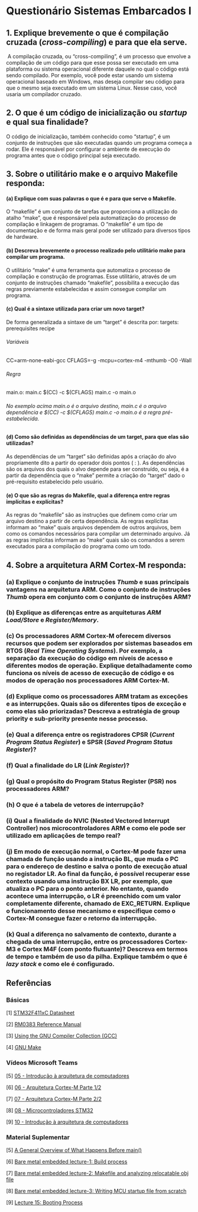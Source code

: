 # Questionário Sistemas Embarcados I

## 1. Explique brevemente o que é compilação cruzada (***cross-compiling***) e para que ela serve.

 ﻿ A compilação cruzada, ou “cross-compiling”, é um processo que envolve a compilação de um código para que esse possa ser executado em uma plataforma ou sistema operacional diferente daquele no qual o código está sendo compilado. Por exemplo, você pode estar usando um sistema operacional baseado em Windows, mas deseja compilar seu código para que o mesmo seja executado em um sistema Linux. Nesse caso, você usaria um compilador cruzado.
   
## 2. O que é um código de inicialização ou ***startup*** e qual sua finalidade?

  ﻿O código de inicialização, também conhecido como “startup”, é um conjunto de instruções que são executadas quando um programa começa a rodar. Ele é responsável por configurar o ambiente de execução do programa antes que o código principal seja executado.
   
## 3. Sobre o utilitário **make** e o arquivo **Makefile responda**:

#### (a) Explique com suas palavras o que é e para que serve o **Makefile**.

  O “makefile” é um conjunto de tarefas que proporciona a utilização do atalho “make”, que é responsável pela automatização do processo de compilação e linkagem de programas. O “makefile” é um tipo de documentação e de forma mais geral pode ser utilizado para diversos tipos de hardware.
  
#### (b) Descreva brevemente o processo realizado pelo utilitário **make** para compilar um programa.

  O utilitário “make” é uma ferramenta que automatiza o processo de compilação e construção de programas. Esse utilitário, através de um conjunto de instruções chamado “makefile”, possibilita a execução das regras previamente estabelecidas e assim consegue compilar um programa. 

#### (c) Qual é a sintaxe utilizada para criar um novo **target**?

   De forma generalizada a sintaxe de um “target” é descrita por:
   targets: prerequisites
           	recipe  
   ###### Variáveis
   CC=arm-none-eabi-gcc
   CFLAGS=-g -mcpu=cortex-m4 -mthumb -O0 -Wall
   ###### Regra
   main.o: main.c
	         $(CC) -c $(CFLAGS) main.c -o main.o
   ###### No exemplo acima main.o é o arquivo destino, main.c é o arquivo dependência e $(CC) -c $(CFLAGS) main.c -o main.o é a regra pré-estabelecida.
        
#### (d) Como são definidas as dependências de um **target**, para que elas são utilizadas?

   As dependências de um “target” são definidas após a criação do alvo propriamente dito a partir do operador dois pontos ( : ). As dependências são os arquivos dos quais o alvo depende para ser construído, ou seja, é a partir da dependência que o “make” permite a criação do “target” dado o pré-requisito estabelecido pelo usuário.

#### (e) O que são as regras do **Makefile**, qual a diferença entre regras implícitas e explícitas?

  As regras do “makefile” são as instruções que definem como criar um arquivo destino a partir de certa dependência. As regras explícitas informam ao “make” quais arquivos dependem de outros arquivos, bem como os comandos necessários para compilar um determinado arquivo. Já as regras implícitas informam ao “make” quais são os comandos a serem executados para a compilação do programa como um todo.

## 4. Sobre a arquitetura **ARM Cortex-M** responda:

### (a) Explique o conjunto de instruções ***Thumb*** e suas principais vantagens na arquitetura ARM. Como o conjunto de instruções ***Thumb*** opera em conjunto com o conjunto de instruções ARM?

### (b) Explique as diferenças entre as arquiteturas ***ARM Load/Store*** e ***Register/Memory***.

### (c) Os processadores **ARM Cortex-M** oferecem diversos recursos que podem ser explorados por sistemas baseados em **RTOS** (***Real Time Operating Systems***). Por exemplo, a separação da execução do código em níveis de acesso e diferentes modos de operação. Explique detalhadamente como funciona os níveis de acesso de execução de código e os modos de operação nos processadores **ARM Cortex-M**.

### (d) Explique como os processadores ARM tratam as exceções e as interrupções. Quais são os diferentes tipos de exceção e como elas são priorizadas? Descreva a estratégia de **group priority** e **sub-priority** presente nesse processo.

### (e) Qual a diferença entre os registradores **CPSR** (***Current Program Status Register***) e **SPSR** (***Saved Program Status Register***)?

### (f) Qual a finalidade do **LR** (***Link Register***)?

### (g) Qual o propósito do Program Status Register (PSR) nos processadores ARM?

### (h) O que é a tabela de vetores de interrupção?

### (i) Qual a finalidade do NVIC (**Nested Vectored Interrupt Controller**) nos microcontroladores ARM e como ele pode ser utilizado em aplicações de tempo real?

### (j) Em modo de execução normal, o Cortex-M pode fazer uma chamada de função usando a instrução **BL**, que muda o **PC** para o endereço de destino e salva o ponto de execução atual no registador **LR**. Ao final da função, é possível recuperar esse contexto usando uma instrução **BX LR**, por exemplo, que atualiza o **PC** para o ponto anterior. No entanto, quando acontece uma interrupção, o **LR** é preenchido com um valor completamente  diferente,  chamado  de  **EXC_RETURN**.  Explique  o  funcionamento  desse  mecanismo  e especifique como o **Cortex-M** consegue fazer o retorno da interrupção. 

### (k) Qual  a  diferença  no  salvamento  de  contexto,  durante  a  chegada  de  uma  interrupção,  entre  os processadores Cortex-M3 e Cortex M4F (com ponto flutuante)? Descreva em termos de tempo e também de uso da pilha. Explique também o que é ***lazy stack*** e como ele é configurado. 


## Referências

### Básicas

[1] [STM32F411xC Datasheet](https://www.st.com/resource/en/datasheet/stm32f411ce.pdf)

[2] [RM0383 Reference Manual](https://www.st.com/resource/en/reference_manual/rm0383-stm32f411xce-advanced-armbased-32bit-mcus-stmicroelectronics.pdf)

[3] [Using the GNU Compiler Collection (GCC)](https://gcc.gnu.org/onlinedocs/gcc/index.html)

[4] [GNU Make](https://www.gnu.org/software/make/manual/html_node/index.html)

### Vídeos Microsoft Teams

[5] [05 - Introdução à arquitetura de computadores](https://web.microsoftstream.com/embed/channel/f6b3a0de-e6f3-4652-b2d5-f1164032498a?app=microsoftteams&sort=undefined&l=pt-br#)

[6] [06 - Arquitetura Cortex-M Parte 1/2](https://web.microsoftstream.com/embed/channel/f6b3a0de-e6f3-4652-b2d5-f1164032498a?app=microsoftteams&sort=undefined&l=pt-br#)

[7] [07 - Arquitetura Cortex-M Parte 2/2](https://web.microsoftstream.com/embed/channel/f6b3a0de-e6f3-4652-b2d5-f1164032498a?app=microsoftteams&sort=undefined&l=pt-br#)

[8] [08 - Microcontroladores STM32](https://web.microsoftstream.com/embed/channel/f6b3a0de-e6f3-4652-b2d5-f1164032498a?app=microsoftteams&sort=undefined&l=pt-br#)

[9] [10 - Introdução à arquitetura de computadores](https://web.microsoftstream.com/embed/channel/f6b3a0de-e6f3-4652-b2d5-f1164032498a?app=microsoftteams&sort=undefined&l=pt-br#)

### Material Suplementar

[5] [A General Overview of What Happens Before main()](https://embeddedartistry.com/blog/2019/04/08/a-general-overview-of-what-happens-before-main/)
 
[6] [Bare metal embedded lecture-1: Build process](https://youtu.be/qWqlkCLmZoE?si=mn5yDnJYudQ1PpZH)
 
[7] [Bare metal embedded lecture-2: Makefile and analyzing relocatable obj file](https://youtu.be/Bsq6P1B8JqI?si=yuNLPj3JQ-2IT1yo)
 
[8] [Bare metal embedded lecture-3: Writing MCU startup file from scratch](https://youtu.be/2Hm8eEHsgls?si=c27MpZ47ApiMSwHR)
 
[9] [Lecture 15: Booting Process](https://youtu.be/3brOzLJmeek?si=MsHRUEJP8zofjwJQ)
